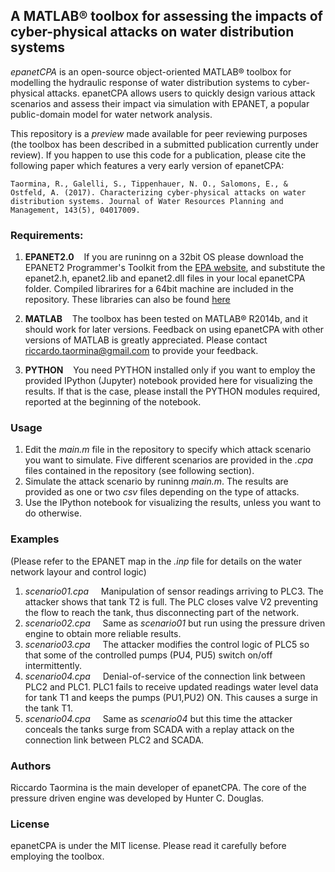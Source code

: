 ## A MATLAB® toolbox for assessing the impacts of cyber-physical attacks on water distribution systems

*epanetCPA* is an open-source object-oriented MATLAB® toolbox for modelling the hydraulic response of water distribution systems to cyber-physical attacks. epanetCPA allows users to quickly design various attack scenarios and assess their impact via simulation with EPANET, a popular public-domain model for water network analysis.

This repository is a *preview* made available for peer reviewing purposes (the toolbox has been described in a submitted publication currently under review). If you happen to use this code for a publication, please cite the following paper which features a very early version of epanetCPA:
```
Taormina, R., Galelli, S., Tippenhauer, N. O., Salomons, E., & Ostfeld, A. (2017). Characterizing cyber-physical attacks on water distribution systems. Journal of Water Resources Planning and Management, 143(5), 04017009.
```

### Requirements:
1. **EPANET2.0**&nbsp;&nbsp;&nbsp;&nbsp;If you are runinng on a 32bit OS please download the EPANET2 Programmer's Toolkit from the [EPA website](https://www.epa.gov/water-research/epanet), and substitute the epanet2.h, epanet2.lib and epanet2.dll files in your local epanetCPA folder. Compiled librarires for a 64bit machine are included in the repository. These libraries can also be found [here](http://epanet.de/developer/64bit.html.en)

2. **MATLAB**&nbsp;&nbsp;&nbsp;&nbsp;The toolbox has been tested on MATLAB® R2014b, and it should work for later versions. Feedback on using epanetCPA with other versions of MATLAB is greatly appreciated. Please contact riccardo.taormina@gmail.com to provide your feedback.

3. **PYTHON**&nbsp;&nbsp;&nbsp;&nbsp;You need PYTHON installed only if you want to employ the provided IPython (Jupyter) notebook provided here for visualizing the results. If that is the case, please install the PYTHON modules required, reported at the beginning of the notebook.

### Usage
1. Edit the *main.m* file in the repository to specify which attack scenario you want to simulate. Five different scenarios are provided in the *.cpa* files contained in the repository (see following section).
2. Simulate the attack scenario by runinng *main.m*. The results are provided as one or two *csv* files depending on the type of attacks.
3. Use the IPython notebook for visualizing the results, unless you want to do otherwise.

### Examples
(Please refer to the EPANET map in the *.inp* file for details on the water network layour and control logic)

1. *scenario01.cpa*&nbsp;&nbsp;&nbsp;&nbsp; Manipulation of sensor readings arriving to PLC3. The attacker shows that tank T2 is full. The PLC closes valve V2 preventing the flow to reach the tank, thus disconnecting part of the network.
2. *scenario02.cpa*&nbsp;&nbsp;&nbsp;&nbsp; Same as *scenario01* but run using the pressure driven engine to obtain more reliable results. 
3. *scenario03.cpa*&nbsp;&nbsp;&nbsp;&nbsp; The attacker modifies the control logic of PLC5 so that some of the controlled pumps (PU4, PU5) switch on/off intermittently.
4. *scenario04.cpa*&nbsp;&nbsp;&nbsp;&nbsp;  Denial-of-service of the connection link between PLC2 and PLC1. PLC1 fails to receive updated readings water level data for tank T1 and keeps the pumps (PU1,PU2) ON. This causes a surge in the tank T1.
5. *scenario04.cpa*&nbsp;&nbsp;&nbsp;&nbsp;   Same as *scenario04* but this time the attacker conceals the tanks surge from SCADA with a replay attack on the connection link between PLC2 and SCADA.

### Authors
Riccardo Taormina is the main developer of epanetCPA. The core of the pressure driven engine was developed by Hunter C. Douglas.

### License
epanetCPA is under the MIT license. Please read it carefully before employing the toolbox.
